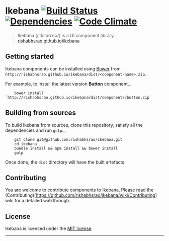 # Ikebana [![Build Status](https://travis-ci.org/rishabhsrao/ikebana.png?branch=master)](https://travis-ci.org/rishabhsrao/ikebana) [![Dependencies](https://david-dm.org/rishabhsrao/ikebana.png)](https://david-dm.org/rishabhsrao/ikebana) [![Code Climate](https://codeclimate.com/github/rishabhsrao/ikebana.png)](https://codeclimate.com/github/rishabhsrao/ikebana)
> Ikebana (/ˌɪkɪˈbɑːnə/) is a UI component library.  
> [rishabhsrao.github.io/ikebana](http://rishabhsrao.github.io/ikebana)

## Getting started

Ikebana components can be installed using [Bower](http://bower.io) from `http://rishabhsrao.github.io/ikebana/dist/<component-name>.zip`.

For example, to install the latest version **Button** component...

```
    bower install `http://rishabhsrao.github.io/ikebana/dist/components/button.zip`
```

## Building from sources

To build Ikebana from sources, clone this repository, satisfy all the dependencies and run `gulp`...

```
    git clone git@github.com:rishabhsrao/ikebana.git
    cd ikebana
    bundle install && npm install && bower install
    gulp
```

Once done, the `dist` directory will have the built artefacts.

## Contributing

You are welcome to contribute components to Ikebana. Please read the (Contributing)[https://github.com/rishabhsrao/ikebana/wiki/Contributing] wiki for a detailed walkthrough.

## License

Ikebana is licensed under the [MIT license](license.md).

---
